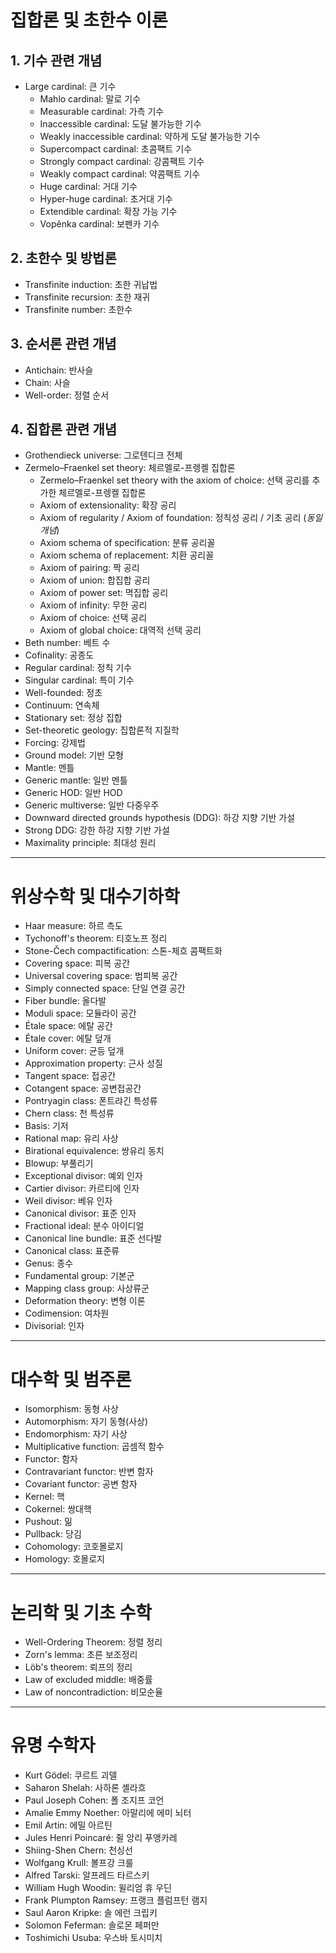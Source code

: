 # 집합론 및 초한수 이론
## 1. 기수 관련 개념
- Large cardinal: 큰 기수  
  - Mahlo cardinal: 말로 기수  
  - Measurable cardinal: 가측 기수  
  - Inaccessible cardinal: 도달 불가능한 기수  
  - Weakly inaccessible cardinal: 약하게 도달 불가능한 기수  
  - Supercompact cardinal: 초콤팩트 기수  
  - Strongly compact cardinal: 강콤팩트 기수  
  - Weakly compact cardinal: 약콤팩트 기수  
  - Huge cardinal: 거대 기수  
  - Hyper-huge cardinal: 초거대 기수  
  - Extendible cardinal: 확장 가능 기수  
  - Vopěnka cardinal: 보펜카 기수  

## 2. 초한수 및 방법론
- Transfinite induction: 초한 귀납법  
- Transfinite recursion: 초한 재귀  
- Transfinite number: 초한수  

## 3. 순서론 관련 개념
- Antichain: 반사슬  
- Chain: 사슬  
- Well-order: 정렬 순서  

## 4. 집합론 관련 개념
- Grothendieck universe: 그로텐디크 전체  
- Zermelo–Fraenkel set theory: 체르멜로-프렝켈 집합론  
  - Zermelo–Fraenkel set theory with the axiom of choice: 선택 공리를 추가한 체르멜로-프렝켈 집합론  
  - Axiom of extensionality: 확장 공리  
  - Axiom of regularity / Axiom of foundation: 정칙성 공리 / 기초 공리 (*동일 개념*)  
  - Axiom schema of specification: 분류 공리꼴  
  - Axiom schema of replacement: 치환 공리꼴  
  - Axiom of pairing: 짝 공리  
  - Axiom of union: 합집합 공리  
  - Axiom of power set: 멱집합 공리  
  - Axiom of infinity: 무한 공리  
  - Axiom of choice: 선택 공리  
  - Axiom of global choice: 대역적 선택 공리  
- Beth number: 베트 수  
- Cofinality: 공종도  
- Regular cardinal: 정칙 기수  
- Singular cardinal: 특이 기수  
- Well-founded: 정초  
- Continuum: 연속체  
- Stationary set: 정상 집합
- Set-theoretic geology: 집합론적 지질학
- Forcing: 강제법
- Ground model: 기반 모형
- Mantle: 멘틀
- Generic mantle: 일반 멘틀
- Generic HOD: 일반 HOD
- Generic multiverse: 일반 다중우주
- Downward directed grounds hypothesis (DDG): 하강 지향 기반 가설
- Strong DDG: 강한 하강 지향 기반 가설
- Maximality principle: 최대성 원리

---

# 위상수학 및 대수기하학
- Haar measure: 하르 측도  
- Tychonoff's theorem: 티호노프 정리  
- Stone-Čech compactification: 스톤-체흐 콤팩트화  
- Covering space: 피복 공간  
- Universal covering space: 범피복 공간  
- Simply connected space: 단일 연결 공간  
- Fiber bundle: 올다발  
- Moduli space: 모듈라이 공간  
- Étale space: 에탈 공간  
- Étale cover: 에탈 덮개  
- Uniform cover: 균등 덮개
- Approximation property: 근사 성질
- Tangent space: 접공간  
- Cotangent space: 공변접공간  
- Pontryagin class: 폰트랴긴 특성류  
- Chern class: 천 특성류  
- Basis: 기저  
- Rational map: 유리 사상  
- Birational equivalence: 쌍유리 동치  
- Blowup: 부풀리기  
- Exceptional divisor: 예외 인자  
- Cartier divisor: 카르티에 인자  
- Weil divisor: 베유 인자  
- Canonical divisor: 표준 인자  
- Fractional ideal: 분수 아이디얼  
- Canonical line bundle: 표준 선다발  
- Canonical class: 표준류  
- Genus: 종수  
- Fundamental group: 기본군  
- Mapping class group: 사상류군
- Deformation theory: 변형 이론
- Codimension: 여차원
- Divisorial: 인자

---

# 대수학 및 범주론
- Isomorphism: 동형 사상  
- Automorphism: 자기 동형(사상)  
- Endomorphism: 자기 사상  
- Multiplicative function: 곱셈적 함수  
- Functor: 함자  
- Contravariant functor: 반변 함자  
- Covariant functor: 공변 함자  
- Kernel: 핵  
- Cokernel: 쌍대핵  
- Pushout: 밂  
- Pullback: 당김  
- Cohomology: 코호몰로지  
- Homology: 호몰로지  

---

# 논리학 및 기초 수학
- Well-Ordering Theorem: 정렬 정리  
- Zorn's lemma: 초른 보조정리  
- Löb's theorem: 뢰프의 정리  
- Law of excluded middle: 배중률  
- Law of noncontradiction: 비모순율  

---

# 유명 수학자
- Kurt Gödel: 쿠르트 괴델  
- Saharon Shelah: 사하론 셸라흐  
- Paul Joseph Cohen: 폴 조지프 코언  
- Amalie Emmy Noether: 아말리에 에미 뇌터  
- Emil Artin: 에밀 아르틴  
- Jules Henri Poincaré: 쥘 앙리 푸앵카레  
- Shiing-Shen Chern: 천싱선  
- Wolfgang Krull: 볼프강 크룰  
- Alfred Tarski: 알프레드 타르스키  
- William Hugh Woodin: 윌리엄 휴 우딘
- Frank Plumpton Ramsey: 프랭크 플럼프턴 램지
- Saul Aaron Kripke: 솔 에런 크립키
- Solomon Feferman: 솔로몬 페퍼만
- Toshimichi Usuba: 우스바 토시미치